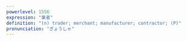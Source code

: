 ```yaml
---
powerlevel: 1556
expression: "業者"
definition: "(n) trader; merchant; manufacturer; contractor; (P)"
pronunciation: "ぎょうしゃ"
---
```

